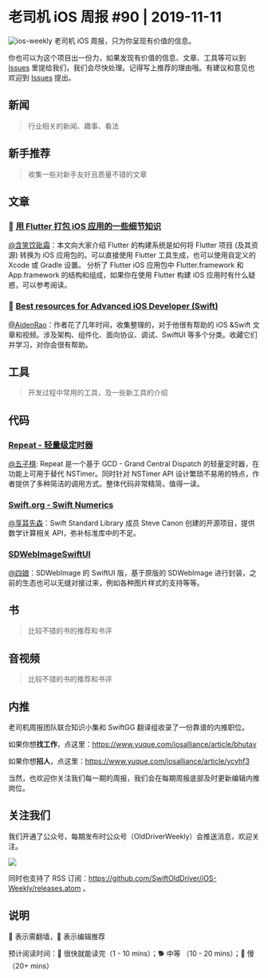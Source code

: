# 老司机 iOS 周报 #90 | 2019-11-11

![ios-weekly](https://github.com/SwiftOldDriver/iOS-Weekly/blob/master/assets/ios-weekly.png?raw=true)
老司机 iOS 周报，只为你呈现有价值的信息。

你也可以为这个项目出一份力，如果发现有价值的信息、文章、工具等可以到 [Issues](https://github.com/SwiftOldDriver/iOS-Weekly/issues) 里提给我们，我们会尽快处理。记得写上推荐的理由哦。有建议和意见也欢迎到 [Issues](https://github.com/SwiftOldDriver/iOS-Weekly/issues) 提出。

## 新闻

> 行业相关的新闻、趣事、看法

## 新手推荐

> 收集一些对新手友好且质量不错的文章

## 文章

### 🐎 [用 Flutter 打包 iOS 应用的一些细节知识](https://mp.weixin.qq.com/s/PsvVFoB91_jGzibFPIwnIw)

[@含笑饮砒霜](https://weibo.com/chinafishnews/)：本文向大家介绍 Flutter 的构建系统是如何将 Flutter 项目 (及其资源) 转换为 iOS 应用包的。可以直接使用 Flutter 工具生成，也可以使用自定义的 Xcode 或 Gradle 设置。 分析了 Flutter iOS 应用包中 Flutter.framework 和 App.framework 的结构和组成，如果你在使用 Flutter 构建 iOS 应用时有什么疑惑，可以参考阅读。

### 🐎 [Best resources for Advanced iOS Developer (Swift)](https://medium.com/flawless-app-stories/best-resources-for-advanced-ios-developer-swift-ade30374593d)

[@AidenRao](https://weibo.com/AidenRao)：作者花了几年时间，收集整理的，对于他很有帮助的 iOS &Swift 文章和视频。涉及架构、组件化、面向协议、调试、SwiftUI 等多个分类。收藏它们并学习，对你会很有帮助。


## 工具

> 开发过程中常用的工具，及一些新工具的介绍

## 代码

### [Repeat - 轻量级定时器](https://github.com/malcommac/Repeat)
[@五子棋](https://satanwoo.github.io): Repeat 是一个基于 GCD - Grand Central Dispatch 的轻量定时器，在功能上可用于替代 NSTimer。同时针对 NSTimer API 设计繁琐不易用的特点，作者提供了多种简洁的调用方式。整体代码非常精简，值得一读。

### [Swift.org - Swift Numerics](https://swift.org/blog/numerics/)

[@享耳先森](https://github.com/iblacksun)：Swift Standard Library 成员 Steve Canon 创建的开源项目，提供数学计算相关 API，弥补标准库中的不足。

### [SDWebImageSwiftUI](https://github.com/SDWebImage/SDWebImageSwiftUI)

[@四娘](https://kemchenj.github.io/)：SDWebImage 的 SwiftUI 版，基于原版的 SDWebImage 进行封装，之前的生态也可以无缝对接过来，例如各种图片样式的支持等等。

## 书

> 比较不错的书的推荐和书评

## 音视频

> 比较不错的书的推荐和书评

## 内推

老司机周报团队联合知识小集和 SwiftGG 翻译组收录了一份靠谱的内推职位。

如果你想**找工作**，点这里：https://www.yuque.com/iosalliance/article/bhutav

如果你想**招人**，点这里：https://www.yuque.com/iosalliance/article/ycyhf3

当然，也欢迎你关注我们每一期的周报，我们会在每期周报底部及时更新编辑内推岗位。

## 关注我们

我们开通了公众号，每期发布时公众号（OldDriverWeekly）会推送消息，欢迎关注。

![](https://github.com/SwiftOldDriver/iOS-Weekly/blob/master/assets/qrcode_for_wechat.jpg?raw=true)

同时也支持了 RSS 订阅：https://github.com/SwiftOldDriver/iOS-Weekly/releases.atom 。

## 说明

🚧 表示需翻墙，🌟 表示编辑推荐

预计阅读时间：🐎 很快就能读完（1 - 10 mins）；🐕 中等 （10 - 20 mins）；🐢 慢（20+ mins）
